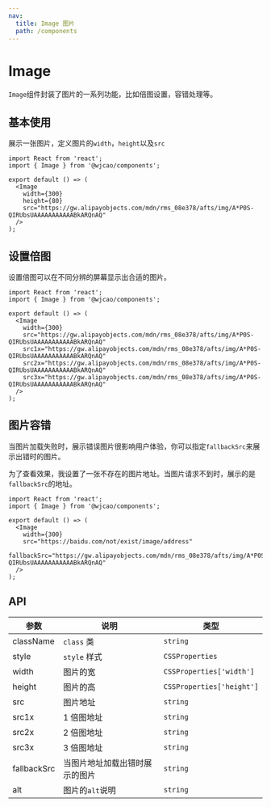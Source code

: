 ```yaml
---
nav:
  title: Image 图片
  path: /components
---
```


# Image

`Image`组件封装了图片的一系列功能，比如倍图设置，容错处理等。

## 基本使用

展示一张图片，定义图片的`width`，`height`以及`src`

```tsx
import React from 'react';
import { Image } from '@wjcao/components';

export default () => (
  <Image
    width={300}
    height={80}
    src="https://gw.alipayobjects.com/mdn/rms_08e378/afts/img/A*P0S-QIRUbsUAAAAAAAAAAABkARQnAQ"
  />
);
```

## 设置倍图

设置倍图可以在不同分辨的屏幕显示出合适的图片。

```tsx
import React from 'react';
import { Image } from '@wjcao/components';

export default () => (
  <Image
    width={300}
    src="https://gw.alipayobjects.com/mdn/rms_08e378/afts/img/A*P0S-QIRUbsUAAAAAAAAAAABkARQnAQ"
    src1x="https://gw.alipayobjects.com/mdn/rms_08e378/afts/img/A*P0S-QIRUbsUAAAAAAAAAAABkARQnAQ"
    src2x="https://gw.alipayobjects.com/mdn/rms_08e378/afts/img/A*P0S-QIRUbsUAAAAAAAAAAABkARQnAQ"
    src3x="https://gw.alipayobjects.com/mdn/rms_08e378/afts/img/A*P0S-QIRUbsUAAAAAAAAAAABkARQnAQ"
  />
);
```

## 图片容错

当图片加载失败时，展示错误图片很影响用户体验，你可以指定`fallbackSrc`来展示出错时的图片。

为了查看效果，我设置了一张不存在的图片地址。当图片请求不到时，展示的是`fallbackSrc`的地址。

```tsx
import React from 'react';
import { Image } from '@wjcao/components';

export default () => (
  <Image
    width={300}
    src="https://baidu.com/not/exist/image/address"
    fallbackSrc="https://gw.alipayobjects.com/mdn/rms_08e378/afts/img/A*P0S-QIRUbsUAAAAAAAAAAABkARQnAQ"
  />
);
```

## API

| 参数        | 说明                           | 类型                      |
| ----------- | ------------------------------ | ------------------------- |
| className   | `class` 类                     | `string`                  |
| style       | `style` 样式                   | `CSSProperties`           |
| width       | 图片的宽                       | `CSSProperties['width']`  |
| height      | 图片的高                       | `CSSProperties['height']` |
| src         | 图片地址                       | `string`                  |
| src1x       | 1 倍图地址                     | `string`                  |
| src2x       | 2 倍图地址                     | `string`                  |
| src3x       | 3 倍图地址                     | `string`                  |
| fallbackSrc | 当图片地址加载出错时展示的图片 | `string`                  |
| alt         | 图片的`alt`说明                | `string`                  |
